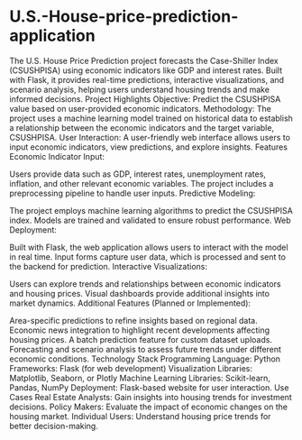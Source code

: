 # U.S.-House-price-prediction-application
The U.S. House Price Prediction project forecasts the Case-Shiller Index (CSUSHPISA) using economic indicators like GDP and interest rates. Built with Flask, it provides real-time predictions, interactive visualizations, and scenario analysis, helping users understand housing trends and make informed decisions.
Project Highlights
Objective: Predict the CSUSHPISA value based on user-provided economic indicators.
Methodology: The project uses a machine learning model trained on historical data to establish a relationship between the economic indicators and the target variable, CSUSHPISA.
User Interaction: A user-friendly web interface allows users to input economic indicators, view predictions, and explore insights.
Features
Economic Indicator Input:

Users provide data such as GDP, interest rates, unemployment rates, inflation, and other relevant economic variables.
The project includes a preprocessing pipeline to handle user inputs.
Predictive Modeling:

The project employs machine learning algorithms to predict the CSUSHPISA index.
Models are trained and validated to ensure robust performance.
Web Deployment:

Built with Flask, the web application allows users to interact with the model in real time.
Input forms capture user data, which is processed and sent to the backend for prediction.
Interactive Visualizations:

Users can explore trends and relationships between economic indicators and housing prices.
Visual dashboards provide additional insights into market dynamics.
Additional Features (Planned or Implemented):

Area-specific predictions to refine insights based on regional data.
Economic news integration to highlight recent developments affecting housing prices.
A batch prediction feature for custom dataset uploads.
Forecasting and scenario analysis to assess future trends under different economic conditions.
Technology Stack
Programming Language: Python
Frameworks: Flask (for web development)
Visualization Libraries: Matplotlib, Seaborn, or Plotly
Machine Learning Libraries: Scikit-learn, Pandas, NumPy
Deployment: Flask-based website for user interaction.
Use Cases
Real Estate Analysts: Gain insights into housing trends for investment decisions.
Policy Makers: Evaluate the impact of economic changes on the housing market.
Individual Users: Understand housing price trends for better decision-making.
